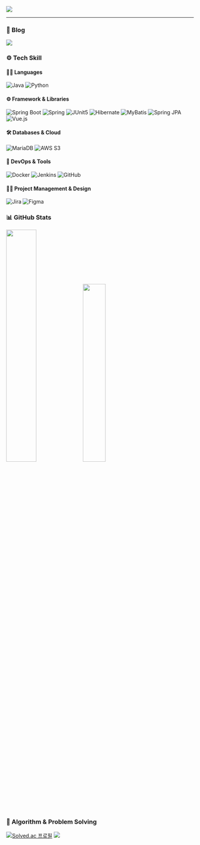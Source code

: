 <picture>
  <source media="(prefers-color-scheme: dark)" srcset="https://readme-typing-svg.demolab.com?font=Fira+Code&weight=500&size=25&pause=1000&color=F7F7F7&background=FF000000&vCenter=true&width=435&lines=YUJEEUN's+GITHUB">
  <img src="https://readme-typing-svg.demolab.com?font=Fira+Code&weight=500&size=25&pause=1000&color=000000&background=FFFFFF&vCenter=true&width=435&lines=YUJEEUN's+GITHUB">
</picture>
<hr>

### 📝 Blog
<a href="https://velog.io/@yuje_eun/posts" target="_blank">
  <img src="https://img.shields.io/badge/Visit%20My%20Blog-00B140?style=for-the-badge&logo=velog&logoColor=white"/>
</a>

### ⚙️ Tech Skill

#### 🧑‍💻 Languages
![Java](https://img.shields.io/badge/java-007396?logo=OpenJDK&logoColor=white) ![Python](https://img.shields.io/badge/Python-3776AB?logo=Python&logoColor=white)

#### ⚙️ Framework & Libraries
![Spring Boot](https://img.shields.io/badge/SpringBoot-6DB33F?logo=SpringBoot&logoColor=white) ![Spring](https://img.shields.io/badge/Spring-6DB33F?logo=Spring&logoColor=white) ![JUnit5](https://img.shields.io/badge/JUnit5-25A162?logo=JUnit5&logoColor=white) ![Hibernate](https://img.shields.io/badge/Hibernate-59666C?logo=Hibernate&logoColor=white) ![MyBatis](https://img.shields.io/badge/Mybatis-DD0700?logo=Mybtis&logoColor=white) ![Spring JPA](https://img.shields.io/badge/SpringJPA-004088?logo=SpringJPA&logoColor=white) ![Vue.js](https://img.shields.io/badge/Vue.js-4FC08D?logo=vue.js&logoColor=white)

#### 🛠️ Databases & Cloud
![MariaDB](https://img.shields.io/badge/MariaDB-003545?logo=MariaDB&logoColor=white) ![AWS S3](https://img.shields.io/badge/AWS%20S3-569A31?logo=amazons3&logoColor=white)

#### 🐳 DevOps & Tools
![Docker](https://img.shields.io/badge/Docker-2496ED?logo=docker&logoColor=white) ![Jenkins](https://img.shields.io/badge/Jenkins-D24939?logo=jenkins&logoColor=white) ![GitHub](https://img.shields.io/badge/Github-181717?logo=github&logoColor=white)

#### 🧑‍💻 Project Management & Design
![Jira](https://img.shields.io/badge/Jira-0052CC?logo=jira&logoColor=white) ![Figma](https://img.shields.io/badge/Figma-F24E1E?logo=figma&logoColor=white)

### 📊 GitHub Stats

<div>
    <img src="https://github-readme-stats.vercel.app/api?username=YuJeeun&show_icons=true&theme=transparent" style="width: 40%;" />
    <img src="https://github-readme-stats.vercel.app/api/top-langs/?username=YuJeeun&layout=compact" style="width: 35%;" />
</div>

### 🧩 Algorithm & Problem Solving
<div>
  
  [![Solved.ac
  프로필](http://mazassumnida.wtf/api/v2/generate_badge?boj=jeeun0226)](https://solved.ac/jeeun0226)
  <img src="http://mazandi.herokuapp.com/api?handle=jeeun0226&theme=cold"/>

</div>
